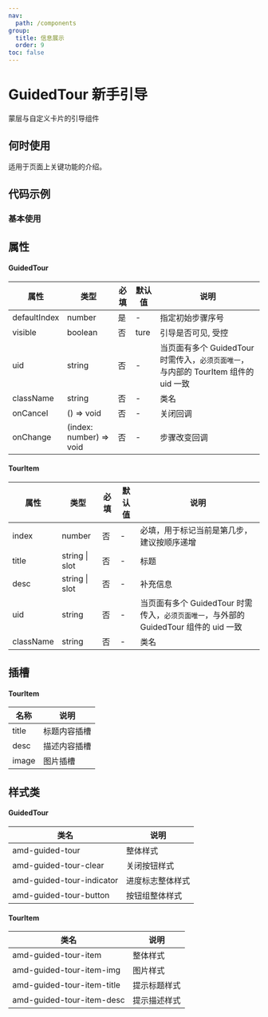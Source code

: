 ```yaml
---
nav:
  path: /components
group:
  title: 信息展示
  order: 9
toc: false
---
```


# GuidedTour 新手引导

蒙层与自定义卡片的引导组件

## 何时使用

适用于页面上关键功能的介绍。

## 代码示例

### 基本使用

<code src='../../demo/pages/GuidedTour'></code>

## 属性

#### GuidedTour

| 属性         | 类型                    | 必填 | 默认值 | 说明                                                                                |
| ------------ | ----------------------- | ---- | ------ | ----------------------------------------------------------------------------------- |
| defaultIndex | number                  | 是   | -      | 指定初始步骤序号                                                                    |
| visible      | boolean                 | 否   | ture   | 引导是否可见, 受控                                                                  |
| uid          | string                  | 否   | -      | 当页面有多个 GuidedTour 时需传入，`必须页面唯一`，与内部的 TourItem 组件的 uid 一致 |
| className    | string                  | 否   | -      | 类名                                                                                |
| onCancel     | () => void              | 否   | -      | 关闭回调                                                                            |
| onChange     | (index: number) => void | 否   | -      | 步骤改变回调                                                                        |

#### TourItem

| 属性      | 类型                 | 必填 | 默认值 | 说明                                                                                  |
| --------- | -------------------- | ---- | ------ | ------------------------------------------------------------------------------------- |
| index     | number               | 否   | -      | 必填，用于标记当前是第几步，建议按顺序递增                                            |
| title     | string &verbar; slot | 否   | -      | 标题                                                                                  |
| desc      | string &verbar; slot | 否   | -      | 补充信息                                                                              |
| uid       | string               | 否   | -      | 当页面有多个 GuidedTour 时需传入，`必须页面唯一`，与外部的 GuidedTour 组件的 uid 一致 |
| className | string               | 否   | -      | 类名                                                                                  |

## 插槽

#### TourItem

| 名称  | 说明         |
| ----- | ------------ |
| title | 标题内容插槽 |
| desc  | 描述内容插槽 |
| image | 图片插槽     |

## 样式类

#### GuidedTour

| 类名                      | 说明             |
| ------------------------- | ---------------- |
| amd-guided-tour           | 整体样式         |
| amd-guided-tour-clear     | 关闭按钮样式     |
| amd-guided-tour-indicator | 进度标志整体样式 |
| amd-guided-tour-button    | 按钮组整体样式   |

#### TourItem

| 类名                       | 说明         |
| -------------------------- | ------------ |
| amd-guided-tour-item       | 整体样式     |
| amd-guided-tour-item-img   | 图片样式     |
| amd-guided-tour-item-title | 提示标题样式 |
| amd-guided-tour-item-desc  | 提示描述样式 |
